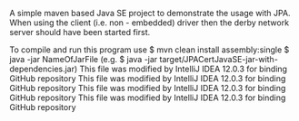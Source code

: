 A simple maven based Java SE project to demonstrate the usage with JPA.
When using the client (i.e. non - embedded) driver then the derby network
server should have been started first.

To compile and run this program use
$ mvn clean install assembly:single
$ java -jar NameOfJarFile
(e.g. $ java -jar target/JPACertJavaSE-jar-with-dependencies.jar)
This file was modified by IntelliJ IDEA 12.0.3 for binding GitHub repository
This file was modified by IntelliJ IDEA 12.0.3 for binding GitHub repository
This file was modified by IntelliJ IDEA 12.0.3 for binding GitHub repository
This file was modified by IntelliJ IDEA 12.0.3 for binding GitHub repository
